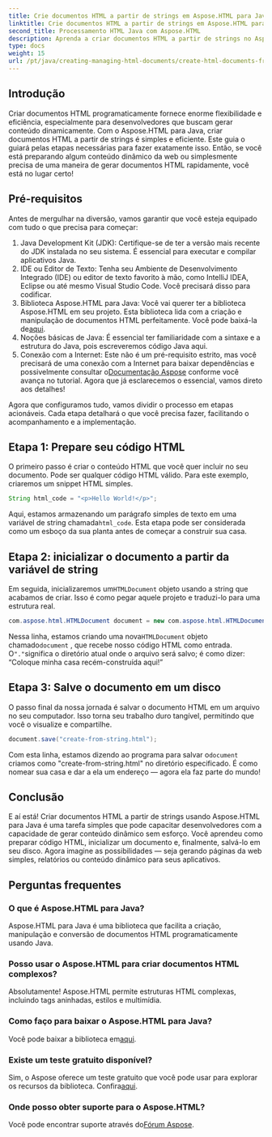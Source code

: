 ```yaml
---
title: Crie documentos HTML a partir de strings em Aspose.HTML para Java
linktitle: Crie documentos HTML a partir de strings em Aspose.HTML para Java
second_title: Processamento HTML Java com Aspose.HTML
description: Aprenda a criar documentos HTML a partir de strings no Aspose.HTML para Java com este guia passo a passo.
type: docs
weight: 15
url: /pt/java/creating-managing-html-documents/create-html-documents-from-string/
---
```

## Introdução
Criar documentos HTML programaticamente fornece enorme flexibilidade e eficiência, especialmente para desenvolvedores que buscam gerar conteúdo dinamicamente. Com o Aspose.HTML para Java, criar documentos HTML a partir de strings é simples e eficiente. Este guia o guiará pelas etapas necessárias para fazer exatamente isso. Então, se você está preparando algum conteúdo dinâmico da web ou simplesmente precisa de uma maneira de gerar documentos HTML rapidamente, você está no lugar certo!
## Pré-requisitos
Antes de mergulhar na diversão, vamos garantir que você esteja equipado com tudo o que precisa para começar:
1. Java Development Kit (JDK): Certifique-se de ter a versão mais recente do JDK instalada no seu sistema. É essencial para executar e compilar aplicativos Java.
2. IDE ou Editor de Texto: Tenha seu Ambiente de Desenvolvimento Integrado (IDE) ou editor de texto favorito à mão, como IntelliJ IDEA, Eclipse ou até mesmo Visual Studio Code. Você precisará disso para codificar.
3.  Biblioteca Aspose.HTML para Java: Você vai querer ter a biblioteca Aspose.HTML em seu projeto. Esta biblioteca lida com a criação e manipulação de documentos HTML perfeitamente. Você pode baixá-la de[aqui](https://releases.aspose.com/html/java/).
4. Noções básicas de Java: É essencial ter familiaridade com a sintaxe e a estrutura do Java, pois escreveremos código Java aqui.
5.  Conexão com a Internet: Este não é um pré-requisito estrito, mas você precisará de uma conexão com a Internet para baixar dependências e possivelmente consultar o[Documentação Aspose](https://reference.aspose.com/html/java/) conforme você avança no tutorial.
Agora que já esclarecemos o essencial, vamos direto aos detalhes!

Agora que configuramos tudo, vamos dividir o processo em etapas acionáveis. Cada etapa detalhará o que você precisa fazer, facilitando o acompanhamento e a implementação.
## Etapa 1: Prepare seu código HTML

O primeiro passo é criar o conteúdo HTML que você quer incluir no seu documento. Pode ser qualquer código HTML válido. Para este exemplo, criaremos um snippet HTML simples.
```java
String html_code = "<p>Hello World!</p>";
```
 Aqui, estamos armazenando um parágrafo simples de texto em uma variável de string chamada`html_code`. Esta etapa pode ser considerada como um esboço da sua planta antes de começar a construir sua casa.
## Etapa 2: inicializar o documento a partir da variável de string

 Em seguida, inicializaremos um`HTMLDocument` objeto usando a string que acabamos de criar. Isso é como pegar aquele projeto e traduzi-lo para uma estrutura real.
```java
com.aspose.html.HTMLDocument document = new com.aspose.html.HTMLDocument(html_code, ".");
```
 Nessa linha, estamos criando uma nova`HTMLDocument` objeto chamado`document` , que recebe nosso código HTML como entrada. O`"."`significa o diretório atual onde o arquivo será salvo; é como dizer: “Coloque minha casa recém-construída aqui!”
## Etapa 3: Salve o documento em um disco

O passo final da nossa jornada é salvar o documento HTML em um arquivo no seu computador. Isso torna seu trabalho duro tangível, permitindo que você o visualize e compartilhe.
```java
document.save("create-from-string.html");
```
 Com esta linha, estamos dizendo ao programa para salvar o`document` criamos como "create-from-string.html" no diretório especificado. É como nomear sua casa e dar a ela um endereço — agora ela faz parte do mundo!
## Conclusão
E aí está! Criar documentos HTML a partir de strings usando Aspose.HTML para Java é uma tarefa simples que pode capacitar desenvolvedores com a capacidade de gerar conteúdo dinâmico sem esforço. Você aprendeu como preparar código HTML, inicializar um documento e, finalmente, salvá-lo em seu disco. Agora imagine as possibilidades — seja gerando páginas da web simples, relatórios ou conteúdo dinâmico para seus aplicativos.
## Perguntas frequentes
### O que é Aspose.HTML para Java?
Aspose.HTML para Java é uma biblioteca que facilita a criação, manipulação e conversão de documentos HTML programaticamente usando Java.
### Posso usar o Aspose.HTML para criar documentos HTML complexos?
Absolutamente! Aspose.HTML permite estruturas HTML complexas, incluindo tags aninhadas, estilos e multimídia.
### Como faço para baixar o Aspose.HTML para Java?
 Você pode baixar a biblioteca em[aqui](https://releases.aspose.com/html/java/).
### Existe um teste gratuito disponível?
 Sim, o Aspose oferece um teste gratuito que você pode usar para explorar os recursos da biblioteca. Confira[aqui](https://releases.aspose.com/).
### Onde posso obter suporte para o Aspose.HTML?
 Você pode encontrar suporte através do[Fórum Aspose](https://forum.aspose.com/c/html/29).